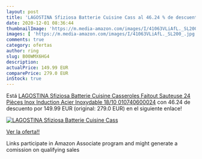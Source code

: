 ```yaml
---
layout: post
title: 'LAGOSTINA Sfiziosa Batterie Cuisine Cass al 46.24 % de descuento'
date: 2020-12-01 08:36:44
thumbnailImage: 'https://m.media-amazon.com/images/I/41063VLiAfL._SL200_.jpg'
images: [ 'https://m.media-amazon.com/images/I/41063VLiAfL._SL200_.jpg' ]
comments: true
category: ofertas
author: ring
slug: B00WMX6HG4
description:
actualPrice: 149.99 EUR
comparePrice: 279.0 EUR
inStock: true
---
```


Está [LAGOSTINA Sfiziosa Batterie Cuisine Casseroles Faitout Sauteuse 24 Pièces Inox Induction Acier Inoxydable 18/10 010740600024](https://www.amazon.fr/dp/B00WMX6HG4/?tag=tolees0d-21) con 46.24 de descuento por 149.99 EUR (original: 279.0 EUR) en el siguiente enlace!

[![LAGOSTINA Sfiziosa Batterie Cuisine Cass](https://m.media-amazon.com/images/I/41063VLiAfL._SL200_.jpg)](https://www.amazon.fr/dp/B00WMX6HG4/?tag=tolees0d-21)

[Ver la oferta!!](https://www.amazon.fr/dp/B00WMX6HG4/?tag=tolees0d-21)

Links participate in Amazon Associate program and might generate a comission on qualifying sales


